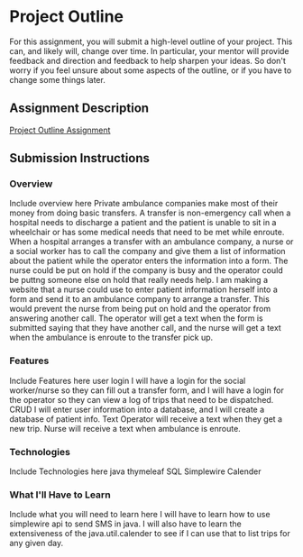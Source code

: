 # Project Outline
For this assignment, you will submit a high-level outline of your project. This can, and likely will, change over time. In particular, your mentor will provide feedback and direction and feedback to help sharpen your ideas. So don't worry if you feel unsure about some aspects of the outline, or if you have to change some things later.

## Assignment Description
[Project Outline Assignment](https://education.launchcode.org/liftoff/assignments/project-outline/)

## Submission Instructions

### Overview
Include overview here
Private ambulance companies make most of their money from doing basic transfers. A transfer is non-emergency call when a hospital needs to discharge a patient and the patient is unable to sit in a wheelchair or has some medical needs that need to be met while enroute. When a hospital arranges a transfer with an ambulance company, a nurse or a social worker has to call the company and give them a list of information about the patient while the operator enters the information into a form. The nurse could be put on hold if the company is busy and the operator could be puttng someone else on hold that really needs help. 
I am making a website that a nurse could use to enter patient information herself into a form and send it to an ambulance company to arrange a transfer. This would prevent the nurse from being put on hold and the operator from answering another call. The operator will get a text when the form is submitted saying that they have another call, and the nurse will get a text when the ambulance is enroute to the transfer pick up. 
### Features
Include Features here
user login
I will have a login for the social worker/nurse so they can fill out a transfer form, and I will have a login for the operator so they can view a log of trips that need to be dispatched.
CRUD
I will enter user information into a database, and  I will create a database of patient info.
Text
Operator will receive a text when they get a new trip. Nurse will receive a text when ambulance is enroute.
### Technologies
Include Technologies here
java
thymeleaf
SQL
Simplewire
Calender

### What I'll Have to Learn
Include what you will need to learn here
I will have to learn how to use simplewire api to send SMS in java. I will also have to learn the extensiveness of the java.util.calender to see if I can use that to list trips for any given day.
